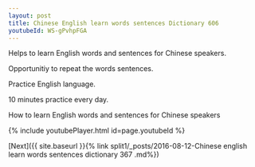 ```yaml
---
layout: post
title: Chinese English learn words sentences Dictionary 606 
youtubeId: WS-gPvhpFGA
---
```

 
 
Helps to learn English words and sentences for Chinese speakers.

Opportunitiy to repeat the words sentences. 

Practice English language. 
 
10 minutes practice every day. 
 
How to learn English words and sentences for Chinese speakers 
 
{% include youtubePlayer.html id=page.youtubeId %}
 
 
[Next]({{ site.baseurl }}{% link  split1/_posts/2016-08-12-Chinese english learn words sentences dictionary 367 .md%})
 
